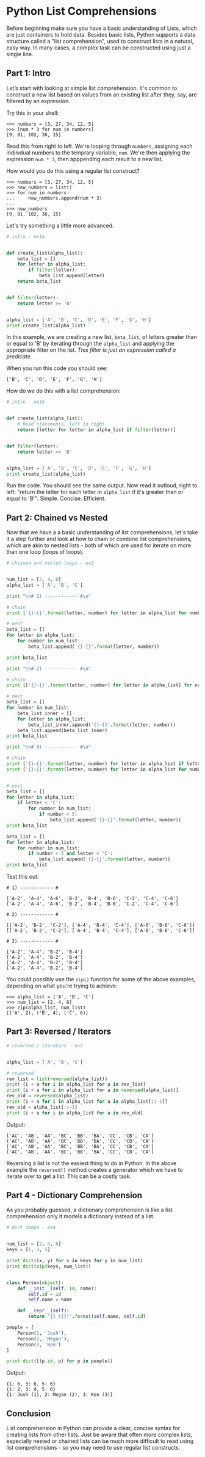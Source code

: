 # Python List Comprehensions

Before beginning make sure you have a basic understanding of Lists, which are just containers to hold data. Besides basic lists, Python supports a data structure called a "list comprehension", used to construct lists in a natural, easy way. In many cases, a complex task can be constructed using just a single line.

## Part 1: Intro

Let’s start with looking at simple list comprehension. It's common to construct a new list based on values from an existing list after they, say, are filtered by an expression. 

Try this in your shell:

```
>>> numbers = [3, 27, 34, 12, 5]
>>> [num * 3 for num in numbers]
[9, 81, 102, 36, 15]
```

Read this from right to left. We're looping through `numbers`, assigning each indiivdual numbers to the temprary variable, `num`. We're then applying the expression `num * 3`, then apppending each result to a new list.

How would you do this using a regular list construct?

```
>>> numbers = [3, 27, 34, 12, 5]
>>> new_numbers = list()
>>> for num in numbers:
...     new_numbers.append(num * 3)
...
>>> new_numbers
[9, 81, 102, 36, 15]
```

Let's try something a little more advanced.


```python
# intro - ex1a


def create_list(alpha_list):
    beta_list = []
    for letter in alpha_list:
        if filter(letter):
            beta_list.append(letter)
    return beta_list


def filter(letter):
    return letter >= 'B'


alpha_list = ['A', 'B', 'C', 'D', 'E', 'F', 'G', 'H']
print create_list(alpha_list)
```

In this example, we are creating a new list, `beta_list`, of letters greater than or equal to 'B' by iterating through the `alpha_list` and applying the appropriate filter on the list. *This filter is just an expression called a predicate.*

When you run this code you should see:

```
['B', 'C', 'D', 'E', 'F', 'G', 'H']
```

How do we do this with a list comprehension: 

```python
# intro - ex1b


def create_list(alpha_list):
    # Read statements, left to right
    return [letter for letter in alpha_list if filter(letter)]


def filter(letter):
    return letter >= 'B'


alpha_list = ['A', 'B', 'C', 'D', 'E', 'F', 'G', 'H']
print create_list(alpha_list)
```

Run the code. You should see the same output. Now read it outloud, right to left: "return the letter for each letter in `alpha_list` if it's greater than or equal to 'B'". Simple. Concise. Efficient.

## Part 2: Chained vs Nested

Now that we have a a basic understanding of list comprehensions, let's take it a step further and look at how to chain or combine list comprehensions, which are akin to nested lists - both of which are used for iterate on more than one loop (loops of loops).

```python
# chained and nested loops - ex2


num_list = [2, 4, 6]
alpha_list = ['A', 'B', 'C']

print "\n# 1) ------------ #\n"

# chain
print ['{}-{}'.format(letter, number) for letter in alpha_list for number in num_list]

# nest
beta_list = []
for letter in alpha_list:
    for number in num_list:
        beta_list.append('{}-{}'.format(letter, number))

print beta_list

print "\n# 2) ------------ #\n"

# chain
print [['{}-{}'.format(letter, number) for letter in alpha_list] for number in num_list]

# nest
beta_list = []
for number in num_list:
    beta_list_inner = []
    for letter in alpha_list:
        beta_list_inner.append('{}-{}'.format(letter, number))
    beta_list.append(beta_list_inner)
print beta_list

print "\n# 3) ------------ #\n"

# chain
print ['{}-{}'.format(letter, number) for letter in alpha_list if letter < 'C' for number in num_list if number < 5]
print ['{}-{}'.format(letter, number) for letter in alpha_list for number in num_list if number < 5 and letter < 'C']


# nest
beta_list = []
for letter in alpha_list:
    if letter < 'C':
        for number in num_list:
            if number < 5:
                beta_list.append('{}-{}'.format(letter, number))
print beta_list

beta_list = []
for letter in alpha_list:
    for number in num_list:
        if number < 5 and letter < 'C':
            beta_list.append('{}-{}'.format(letter, number))
print beta_list
```

Test this out:

```
# 1) ------------ #

['A-2', 'A-4', 'A-6', 'B-2', 'B-4', 'B-6', 'C-2', 'C-4', 'C-6']
['A-2', 'A-4', 'A-6', 'B-2', 'B-4', 'B-6', 'C-2', 'C-4', 'C-6']

# 2) ------------ #

[['A-2', 'B-2', 'C-2'], ['A-4', 'B-4', 'C-4'], ['A-6', 'B-6', 'C-6']]
[['A-2', 'B-2', 'C-2'], ['A-4', 'B-4', 'C-4'], ['A-6', 'B-6', 'C-6']]

# 3) ------------ #

['A-2', 'A-4', 'B-2', 'B-4']
['A-2', 'A-4', 'B-2', 'B-4']
['A-2', 'A-4', 'B-2', 'B-4']
['A-2', 'A-4', 'B-2', 'B-4']
```

You could possibly use the `zip()` function for some of the above examples, depending on what you're trying to achieve:

```
>>> alpha_list = ['A', 'B', 'C']
>>> num_list = [2, 4, 6]
>>> zip(alpha_list, num_list)
[('A', 2), ('B', 4), ('C', 6)]
```

## Part 3: Reversed / Iterators

```python
# reversed / iterators - ex3


alpha_list = ['A', 'B', 'C']

# reversed 
rev_list = list(reversed(alpha_list))
print [i + a for i in alpha_list for a in rev_list]
print [i + a for i in alpha_list for a in reversed(alpha_list)]
rev_old = reversed(alpha_list)
print [i + a for i in alpha_list for a in alpha_list[::-1]]
rev_old = alpha_list[::-1]
print [i + a for i in alpha_list for a in rev_old]
```

Output:

```
['AC', 'AB', 'AA', 'BC', 'BB', 'BA', 'CC', 'CB', 'CA']
['AC', 'AB', 'AA', 'BC', 'BB', 'BA', 'CC', 'CB', 'CA']
['AC', 'AB', 'AA', 'BC', 'BB', 'BA', 'CC', 'CB', 'CA']
['AC', 'AB', 'AA', 'BC', 'BB', 'BA', 'CC', 'CB', 'CA']
```

Reversing a list is not the easiest thing to do in Python. In the above example the `reversed()` method creates a generator which we have to iterate over to get a list. This can be a costly task.


## Part 4 - Dictionary Comprehension

As you probably guessed, a dictionary comprehension is like a list comprehension only it models a dictionary instead of a list.

```python
# dict comps - ex4


num_list = [2, 4, 6]
keys = [1, 3, 5]

print dict((x, y) for x in keys for y in num_list)
print dict(zip(keys, num_list))


class Person(object):
    def __init__(self, id, name):
        self.id = id
        self.name = name

    def __repr__(self):
        return "{} ({})".format(self.name, self.id)

people = [
    Person(1, 'Josh'),
    Person(2, 'Megan'),
    Person(3, 'Ken')
]

print dict([(p.id, p) for p in people])
```

Output:

```
{1: 6, 3: 6, 5: 6}
{1: 2, 3: 4, 5: 6}
{1: Josh (1), 2: Megan (2), 3: Ken (3)}
```


## Conclusion

List comprehension in Python can provide a clear, concise syntax for creating lists from other lists. Just be aware that often more complex lists, especially nested or chained lists can be much more difficult to read using list comprehensions - so you may need to use regular list constructs.
